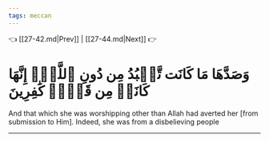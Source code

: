 ```yaml
---
tags: meccan
---
```


👈 [[27-42.md|Prev]] | [[27-44.md|Next]] 👉

# وَصَدَّهَا مَا كَانَت تَّعۡبُدُ مِن دُونِ ٱللَّهِۖ إِنَّهَا كَانَتۡ مِن قَوۡمٖ كَٰفِرِينَ

And that which she was worshipping other than Allah had averted her [from submission to Him]. Indeed, she was from a disbelieving people

---

